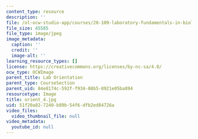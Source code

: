 ```yaml
---
content_type: resource
description: ''
file: /ol-ocw-studio-app/courses/20-109-laboratory-fundamentals-in-biological-engineering-spring-2010/51f20a827240b89b54f6dfb2ed84726a_orient_4.jpg
file_size: 45585
file_type: image/jpeg
image_metadata:
  caption: ''
  credit: ''
  image-alt: ''
learning_resource_types: []
license: https://creativecommons.org/licenses/by-nc-sa/4.0/
ocw_type: OCWImage
parent_title: Lab Orientation
parent_type: CourseSection
parent_uid: 84e8174c-592f-f934-08b5-8921e05ba894
resourcetype: Image
title: orient_4.jpg
uid: 51f20a82-7240-b89b-54f6-dfb2ed84726a
video_files:
  video_thumbnail_file: null
video_metadata:
  youtube_id: null
---
```

